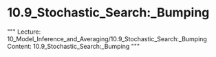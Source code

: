 # 10.9_Stochastic_Search:_Bumping
"""
Lecture: 10_Model_Inference_and_Averaging/10.9_Stochastic_Search:_Bumping
Content: 10.9_Stochastic_Search:_Bumping
"""
